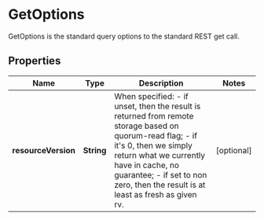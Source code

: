 

# GetOptions

GetOptions is the standard query options to the standard REST get call.
## Properties

Name | Type | Description | Notes
------------ | ------------- | ------------- | -------------
**resourceVersion** | **String** | When specified: - if unset, then the result is returned from remote storage based on quorum-read flag; - if it&#39;s 0, then we simply return what we currently have in cache, no guarantee; - if set to non zero, then the result is at least as fresh as given rv. |  [optional]



